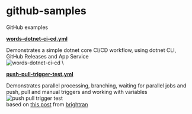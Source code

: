 # github-samples

GitHub examples

[**words-dotnet-ci-cd.yml**](.github/workflows/words-dotnet-ci-cd.yml)

Demonstrates a simple dotnet core CI/CD workflow, using dotnet CLI, GitHub Releases and App Service \
![words-dotnet-ci-cd](https://github.com/martinabrle/github-samples/actions/workflows/words-dotnet-ci-cd.yml/badge.svg) \

[**push-pull-trigger-test.yml**](.github/workflows/push-pull-trigger-test.yml)

Demonstrates parallel processing, branching, waiting for parallel jobs and push, pull and manual triggers and working with variables\
![push pull trigger test](https://github.com/martinabrle/github-samples/workflows/push%20pull%20trigger%20test/badge.svg)\
based on [this post](https://github.community/t/can-i-check-a-job-status-from-a-step-thats-in-another-job/124746/2) from [brightran](https://github.community/u/brightran)
